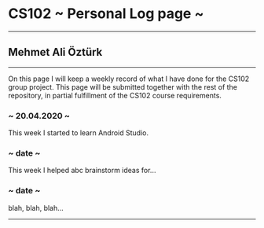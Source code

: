 CS102 \~ Personal Log page \~
=============================

* * * * *

Mehmet Ali Öztürk
-----------------

* * * * *

On this page I will keep a weekly record of what I have done for the
CS102 group project. This page will be submitted together with the rest
of the repository, in partial fulfillment of the CS102 course
requirements.

### \~ 20.04.2020 \~

This week I started to learn Android Studio.

### \~ date \~

This week I helped abc brainstorm ideas for...

### \~ date \~

blah, blah, blah...

* * * * *
